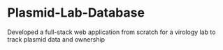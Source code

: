 # Plasmid-Lab-Database
Developed a full-stack web application from scratch for a virology lab to track plasmid data and ownership
